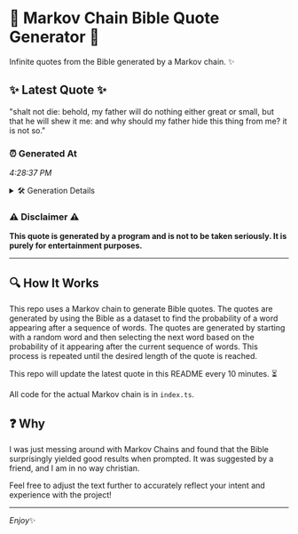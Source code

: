 # 📖 Markov Chain Bible Quote Generator 📖

Infinite quotes from the Bible generated by a Markov chain. ✨

## ✨ Latest Quote ✨
"shalt not die: behold, my father will do nothing either great or small, but that he will shew it me: and why should my father hide this thing from me? it is not so."

### ⏰ Generated At
*4:28:37 PM*

<details>
    <summary>🛠️ Generation Details</summary>
    <p>
        <strong>🌱 Seed:</strong> shalt<br>
        <strong>🔄 Iterations:</strong> 33<br>
        <strong>📜 Context History:</strong><br>[ shalt ]: not<br>[ shalt, not ]: die:<br>[ shalt, not, die: ]: behold,<br>[ shalt, not, die:, behold, ]: my<br>[ shalt, not, die:, behold,, my ]: father<br>[ shalt, not, die:, behold,, my, father ]: will<br>[ not, die:, behold,, my, father, will ]: do<br>[ die:, behold,, my, father, will, do ]: nothing<br>[ behold,, my, father, will, do, nothing ]: either<br>[ my, father, will, do, nothing, either ]: great<br>[ father, will, do, nothing, either, great ]: or<br>[ will, do, nothing, either, great, or ]: small,<br>[ do, nothing, either, great, or, small, ]: but<br>[ nothing, either, great, or, small,, but ]: that<br>[ either, great, or, small,, but, that ]: he<br>[ great, or, small,, but, that, he ]: will<br>[ or, small,, but, that, he, will ]: shew<br>[ small,, but, that, he, will, shew ]: it<br>[ but, that, he, will, shew, it ]: me:<br>[ that, he, will, shew, it, me: ]: and<br>[ he, will, shew, it, me:, and ]: why<br>[ will, shew, it, me:, and, why ]: should<br>[ shew, it, me:, and, why, should ]: my<br>[ it, me:, and, why, should, my ]: father<br>[ me:, and, why, should, my, father ]: hide<br>[ and, why, should, my, father, hide ]: this<br>[ why, should, my, father, hide, this ]: thing<br>[ should, my, father, hide, this, thing ]: from<br>[ my, father, hide, this, thing, from ]: me?<br>[ father, hide, this, thing, from, me? ]: it<br>[ hide, this, thing, from, me?, it ]: is<br>[ this, thing, from, me?, it, is ]: not<br>[ thing, from, me?, it, is, not ]: so.<br>
    </p>
</details>

### ⚠️ Disclaimer ⚠️
**This quote is generated by a program and is not to be taken seriously. It is purely for entertainment purposes.**

---

## 🔍 How It Works

This repo uses a Markov chain to generate Bible quotes. The quotes are generated by using the Bible as a dataset to find the probability of a word appearing after a sequence of words. The quotes are generated by starting with a random word and then selecting the next word based on the probability of it appearing after the current sequence of words. This process is repeated until the desired length of the quote is reached.

This repo will update the latest quote in this README every 10 minutes. ⏳

All code for the actual Markov chain is in `index.ts`.

## ❓ Why

I was just messing around with Markov Chains and found that the Bible surprisingly yielded good results when prompted. 
It was suggested by a friend, and I am in no way christian.

Feel free to adjust the text further to accurately reflect your intent and experience with the project!

---

*Enjoy*✨
